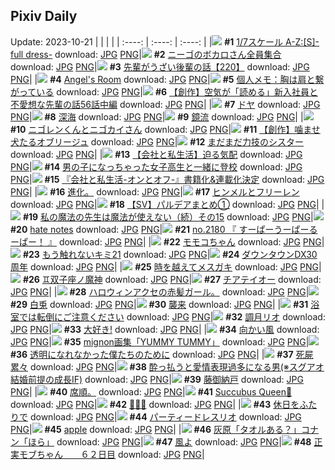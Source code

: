 ## Pixiv Daily
Update: 2023-10-21
|      |      |      |
| :----: | :----: | :----: |
|![](https://pixiv.microyu.workers.dev/c/240x480/img-master/img/2023/10/19/18/35/38/112677295_p0_master1200.jpg) **#1** [1/7スケール A-Z:[S]-full dress-](https://www.pixiv.net/artworks/112677295) download: [JPG](https://pixiv.microyu.workers.dev/img-original/img/2023/10/19/18/35/38/112677295_p0.jpg) [PNG](https://pixiv.microyu.workers.dev/img-original/img/2023/10/19/18/35/38/112677295_p0.png)|![](https://pixiv.microyu.workers.dev/c/240x480/img-master/img/2023/10/19/18/24/21/112677037_p0_master1200.jpg) **#2** [ニーゴのボカロさん全員集合](https://www.pixiv.net/artworks/112677037) download: [JPG](https://pixiv.microyu.workers.dev/img-original/img/2023/10/19/18/24/21/112677037_p0.jpg) [PNG](https://pixiv.microyu.workers.dev/img-original/img/2023/10/19/18/24/21/112677037_p0.png)|![](https://pixiv.microyu.workers.dev/c/240x480/img-master/img/2023/10/20/19/00/15/112703540_p0_master1200.jpg) **#3** [先輩がうざい後輩の話【220】](https://www.pixiv.net/artworks/112703540) download: [JPG](https://pixiv.microyu.workers.dev/img-original/img/2023/10/20/19/00/15/112703540_p0.jpg) [PNG](https://pixiv.microyu.workers.dev/img-original/img/2023/10/20/19/00/15/112703540_p0.png)|
|![](https://pixiv.microyu.workers.dev/c/240x480/img-master/img/2023/10/20/00/00/13/112686286_p0_master1200.jpg) **#4** [Angel's Room](https://www.pixiv.net/artworks/112686286) download: [JPG](https://pixiv.microyu.workers.dev/img-original/img/2023/10/20/00/00/13/112686286_p0.jpg) [PNG](https://pixiv.microyu.workers.dev/img-original/img/2023/10/20/00/00/13/112686286_p0.png)|![](https://pixiv.microyu.workers.dev/c/240x480/img-master/img/2023/10/19/07/00/05/112667162_p0_master1200.jpg) **#5** [個人メモ：胸は肩と繋がっている](https://www.pixiv.net/artworks/112667162) download: [JPG](https://pixiv.microyu.workers.dev/img-original/img/2023/10/19/07/00/05/112667162_p0.jpg) [PNG](https://pixiv.microyu.workers.dev/img-original/img/2023/10/19/07/00/05/112667162_p0.png)|![](https://pixiv.microyu.workers.dev/c/240x480/img-master/img/2023/10/19/18/29/48/112677151_p0_master1200.jpg) **#6** [【創作】空気が「読める」新入社員と不愛想な先輩の話56話中編](https://www.pixiv.net/artworks/112677151) download: [JPG](https://pixiv.microyu.workers.dev/img-original/img/2023/10/19/18/29/48/112677151_p0.jpg) [PNG](https://pixiv.microyu.workers.dev/img-original/img/2023/10/19/18/29/48/112677151_p0.png)|
|![](https://pixiv.microyu.workers.dev/c/240x480/img-master/img/2023/10/19/00/12/56/112661485_p0_master1200.jpg) **#7** [ドヤ](https://www.pixiv.net/artworks/112661485) download: [JPG](https://pixiv.microyu.workers.dev/img-original/img/2023/10/19/00/12/56/112661485_p0.jpg) [PNG](https://pixiv.microyu.workers.dev/img-original/img/2023/10/19/00/12/56/112661485_p0.png)|![](https://pixiv.microyu.workers.dev/c/240x480/img-master/img/2023/10/19/00/00/29/112660950_p0_master1200.jpg) **#8** [深海](https://www.pixiv.net/artworks/112660950) download: [JPG](https://pixiv.microyu.workers.dev/img-original/img/2023/10/19/00/00/29/112660950_p0.jpg) [PNG](https://pixiv.microyu.workers.dev/img-original/img/2023/10/19/00/00/29/112660950_p0.png)|![](https://pixiv.microyu.workers.dev/c/240x480/img-master/img/2023/10/19/00/00/16/112660887_p0_master1200.jpg) **#9** [鏡流](https://www.pixiv.net/artworks/112660887) download: [JPG](https://pixiv.microyu.workers.dev/img-original/img/2023/10/19/00/00/16/112660887_p0.jpg) [PNG](https://pixiv.microyu.workers.dev/img-original/img/2023/10/19/00/00/16/112660887_p0.png)|
|![](https://pixiv.microyu.workers.dev/c/240x480/img-master/img/2023/10/19/17/29/09/112675803_p0_master1200.jpg) **#10** [ニゴレンくんとニゴカイさん](https://www.pixiv.net/artworks/112675803) download: [JPG](https://pixiv.microyu.workers.dev/img-original/img/2023/10/19/17/29/09/112675803_p0.jpg) [PNG](https://pixiv.microyu.workers.dev/img-original/img/2023/10/19/17/29/09/112675803_p0.png)|![](https://pixiv.microyu.workers.dev/c/240x480/img-master/img/2023/10/20/16/32/52/112700494_p0_master1200.jpg) **#11** [【創作】噛ませ犬たるオブリージュ](https://www.pixiv.net/artworks/112700494) download: [JPG](https://pixiv.microyu.workers.dev/img-original/img/2023/10/20/16/32/52/112700494_p0.jpg) [PNG](https://pixiv.microyu.workers.dev/img-original/img/2023/10/20/16/32/52/112700494_p0.png)|![](https://pixiv.microyu.workers.dev/c/240x480/img-master/img/2023/10/20/18/20/20/112702657_p0_master1200.jpg) **#12** [まだまだ力技のシスター](https://www.pixiv.net/artworks/112702657) download: [JPG](https://pixiv.microyu.workers.dev/img-original/img/2023/10/20/18/20/20/112702657_p0.jpg) [PNG](https://pixiv.microyu.workers.dev/img-original/img/2023/10/20/18/20/20/112702657_p0.png)|
|![](https://pixiv.microyu.workers.dev/c/240x480/img-master/img/2023/10/20/12/00/08/112696568_p0_master1200.jpg) **#13** [【会社と私生活】迫る気配](https://www.pixiv.net/artworks/112696568) download: [JPG](https://pixiv.microyu.workers.dev/img-original/img/2023/10/20/12/00/08/112696568_p0.jpg) [PNG](https://pixiv.microyu.workers.dev/img-original/img/2023/10/20/12/00/08/112696568_p0.png)|![](https://pixiv.microyu.workers.dev/c/240x480/img-master/img/2023/10/20/00/00/55/112686454_p0_master1200.jpg) **#14** [男の子になっちゃった女子高生と一緒に登校](https://www.pixiv.net/artworks/112686454) download: [JPG](https://pixiv.microyu.workers.dev/img-original/img/2023/10/20/00/00/55/112686454_p0.jpg) [PNG](https://pixiv.microyu.workers.dev/img-original/img/2023/10/20/00/00/55/112686454_p0.png)|![](https://pixiv.microyu.workers.dev/c/240x480/img-master/img/2023/10/20/12/13/50/112696843_p0_master1200.jpg) **#15** [『会社と私生活-オンとオフ-』書籍化&連載化決定](https://www.pixiv.net/artworks/112696843) download: [JPG](https://pixiv.microyu.workers.dev/img-original/img/2023/10/20/12/13/50/112696843_p0.jpg) [PNG](https://pixiv.microyu.workers.dev/img-original/img/2023/10/20/12/13/50/112696843_p0.png)|
|![](https://pixiv.microyu.workers.dev/c/240x480/img-master/img/2023/10/19/17/58/36/112675124_p0_master1200.jpg) **#16** [進化。](https://www.pixiv.net/artworks/112675124) download: [JPG](https://pixiv.microyu.workers.dev/img-original/img/2023/10/19/17/58/36/112675124_p0.jpg) [PNG](https://pixiv.microyu.workers.dev/img-original/img/2023/10/19/17/58/36/112675124_p0.png)|![](https://pixiv.microyu.workers.dev/c/240x480/img-master/img/2023/10/19/22/18/52/112683267_p0_master1200.jpg) **#17** [ヒンメルとフリーレン](https://www.pixiv.net/artworks/112683267) download: [JPG](https://pixiv.microyu.workers.dev/img-original/img/2023/10/19/22/18/52/112683267_p0.jpg) [PNG](https://pixiv.microyu.workers.dev/img-original/img/2023/10/19/22/18/52/112683267_p0.png)|![](https://pixiv.microyu.workers.dev/c/240x480/img-master/img/2023/10/20/07/02/09/112692677_p0_master1200.jpg) **#18** [【SV】パルデアまとめ①](https://www.pixiv.net/artworks/112692677) download: [JPG](https://pixiv.microyu.workers.dev/img-original/img/2023/10/20/07/02/09/112692677_p0.jpg) [PNG](https://pixiv.microyu.workers.dev/img-original/img/2023/10/20/07/02/09/112692677_p0.png)|
|![](https://pixiv.microyu.workers.dev/c/240x480/img-master/img/2023/10/20/07/26/14/112686496_p0_master1200.jpg) **#19** [私の魔法の先生は魔法が使えない（続）その15](https://www.pixiv.net/artworks/112686496) download: [JPG](https://pixiv.microyu.workers.dev/img-original/img/2023/10/20/07/26/14/112686496_p0.jpg) [PNG](https://pixiv.microyu.workers.dev/img-original/img/2023/10/20/07/26/14/112686496_p0.png)|![](https://pixiv.microyu.workers.dev/c/240x480/img-master/img/2023/10/20/01/05/49/112688260_p0_master1200.jpg) **#20** [hate notes](https://www.pixiv.net/artworks/112688260) download: [JPG](https://pixiv.microyu.workers.dev/img-original/img/2023/10/20/01/05/49/112688260_p0.jpg) [PNG](https://pixiv.microyu.workers.dev/img-original/img/2023/10/20/01/05/49/112688260_p0.png)|![](https://pixiv.microyu.workers.dev/c/240x480/img-master/img/2023/10/19/12/29/57/112671241_p0_master1200.jpg) **#21** [no.2180 『 すーぱーうーぱーるーぱー！ 』](https://www.pixiv.net/artworks/112671241) download: [JPG](https://pixiv.microyu.workers.dev/img-original/img/2023/10/19/12/29/57/112671241_p0.jpg) [PNG](https://pixiv.microyu.workers.dev/img-original/img/2023/10/19/12/29/57/112671241_p0.png)|
|![](https://pixiv.microyu.workers.dev/c/240x480/img-master/img/2023/10/20/00/00/26/112686354_p0_master1200.jpg) **#22** [モモコちゃん](https://www.pixiv.net/artworks/112686354) download: [JPG](https://pixiv.microyu.workers.dev/img-original/img/2023/10/20/00/00/26/112686354_p0.jpg) [PNG](https://pixiv.microyu.workers.dev/img-original/img/2023/10/20/00/00/26/112686354_p0.png)|![](https://pixiv.microyu.workers.dev/c/240x480/img-master/img/2023/10/20/17/15/23/112701276_p0_master1200.jpg) **#23** [もう触れないキミ21](https://www.pixiv.net/artworks/112701276) download: [JPG](https://pixiv.microyu.workers.dev/img-original/img/2023/10/20/17/15/23/112701276_p0.jpg) [PNG](https://pixiv.microyu.workers.dev/img-original/img/2023/10/20/17/15/23/112701276_p0.png)|![](https://pixiv.microyu.workers.dev/c/240x480/img-master/img/2023/10/20/06/27/06/112692237_p0_master1200.jpg) **#24** [ダウンタウンDX30周年](https://www.pixiv.net/artworks/112692237) download: [JPG](https://pixiv.microyu.workers.dev/img-original/img/2023/10/20/06/27/06/112692237_p0.jpg) [PNG](https://pixiv.microyu.workers.dev/img-original/img/2023/10/20/06/27/06/112692237_p0.png)|
|![](https://pixiv.microyu.workers.dev/c/240x480/img-master/img/2023/10/20/00/05/05/112686668_p0_master1200.jpg) **#25** [時を越えてメスガキ](https://www.pixiv.net/artworks/112686668) download: [JPG](https://pixiv.microyu.workers.dev/img-original/img/2023/10/20/00/05/05/112686668_p0.jpg) [PNG](https://pixiv.microyu.workers.dev/img-original/img/2023/10/20/00/05/05/112686668_p0.png)|![](https://pixiv.microyu.workers.dev/c/240x480/img-master/img/2023/10/20/00/00/21/112686331_p0_master1200.jpg) **#26** [♊双子座ノ魔神](https://www.pixiv.net/artworks/112686331) download: [JPG](https://pixiv.microyu.workers.dev/img-original/img/2023/10/20/00/00/21/112686331_p0.jpg) [PNG](https://pixiv.microyu.workers.dev/img-original/img/2023/10/20/00/00/21/112686331_p0.png)|![](https://pixiv.microyu.workers.dev/c/240x480/img-master/img/2023/10/19/00/02/24/112661142_p0_master1200.jpg) **#27** [チアテイオー](https://www.pixiv.net/artworks/112661142) download: [JPG](https://pixiv.microyu.workers.dev/img-original/img/2023/10/19/00/02/24/112661142_p0.jpg) [PNG](https://pixiv.microyu.workers.dev/img-original/img/2023/10/19/00/02/24/112661142_p0.png)|
|![](https://pixiv.microyu.workers.dev/c/240x480/img-master/img/2023/10/19/19/06/37/112678016_p0_master1200.jpg) **#28** [ハロウィンアクセの赤髪ガール。](https://www.pixiv.net/artworks/112678016) download: [JPG](https://pixiv.microyu.workers.dev/img-original/img/2023/10/19/19/06/37/112678016_p0.jpg) [PNG](https://pixiv.microyu.workers.dev/img-original/img/2023/10/19/19/06/37/112678016_p0.png)|![](https://pixiv.microyu.workers.dev/c/240x480/img-master/img/2023/10/19/00/00/24/112660929_p0_master1200.jpg) **#29** [白兎](https://www.pixiv.net/artworks/112660929) download: [JPG](https://pixiv.microyu.workers.dev/img-original/img/2023/10/19/00/00/24/112660929_p0.jpg) [PNG](https://pixiv.microyu.workers.dev/img-original/img/2023/10/19/00/00/24/112660929_p0.png)|![](https://pixiv.microyu.workers.dev/c/240x480/img-master/img/2023/10/19/18/11/07/112676758_p0_master1200.jpg) **#30** [襲来](https://www.pixiv.net/artworks/112676758) download: [JPG](https://pixiv.microyu.workers.dev/img-original/img/2023/10/19/18/11/07/112676758_p0.jpg) [PNG](https://pixiv.microyu.workers.dev/img-original/img/2023/10/19/18/11/07/112676758_p0.png)|
|![](https://pixiv.microyu.workers.dev/c/240x480/img-master/img/2023/10/20/07/09/14/112692758_p0_master1200.jpg) **#31** [浴室では転倒にご注意ください](https://www.pixiv.net/artworks/112692758) download: [JPG](https://pixiv.microyu.workers.dev/img-original/img/2023/10/20/07/09/14/112692758_p0.jpg) [PNG](https://pixiv.microyu.workers.dev/img-original/img/2023/10/20/07/09/14/112692758_p0.png)|![](https://pixiv.microyu.workers.dev/c/240x480/img-master/img/2023/10/19/14/34/43/112672995_p0_master1200.jpg) **#32** [調月リオ](https://www.pixiv.net/artworks/112672995) download: [JPG](https://pixiv.microyu.workers.dev/img-original/img/2023/10/19/14/34/43/112672995_p0.jpg) [PNG](https://pixiv.microyu.workers.dev/img-original/img/2023/10/19/14/34/43/112672995_p0.png)|![](https://pixiv.microyu.workers.dev/c/240x480/img-master/img/2023/10/19/00/30/00/112661958_p0_master1200.jpg) **#33** [大好き!](https://www.pixiv.net/artworks/112661958) download: [JPG](https://pixiv.microyu.workers.dev/img-original/img/2023/10/19/00/30/00/112661958_p0.jpg) [PNG](https://pixiv.microyu.workers.dev/img-original/img/2023/10/19/00/30/00/112661958_p0.png)|
|![](https://pixiv.microyu.workers.dev/c/240x480/img-master/img/2023/10/20/00/00/18/112686313_p0_master1200.jpg) **#34** [向かい風](https://www.pixiv.net/artworks/112686313) download: [JPG](https://pixiv.microyu.workers.dev/img-original/img/2023/10/20/00/00/18/112686313_p0.jpg) [PNG](https://pixiv.microyu.workers.dev/img-original/img/2023/10/20/00/00/18/112686313_p0.png)|![](https://pixiv.microyu.workers.dev/c/240x480/img-master/img/2023/10/20/18/33/11/112702916_p0_master1200.jpg) **#35** [mignon画集「YUMMY TUMMY」](https://www.pixiv.net/artworks/112702916) download: [JPG](https://pixiv.microyu.workers.dev/img-original/img/2023/10/20/18/33/11/112702916_p0.jpg) [PNG](https://pixiv.microyu.workers.dev/img-original/img/2023/10/20/18/33/11/112702916_p0.png)|![](https://pixiv.microyu.workers.dev/c/240x480/img-master/img/2023/10/20/17/11/50/112701206_p0_master1200.jpg) **#36** [透明になれなかった僕たちのために](https://www.pixiv.net/artworks/112701206) download: [JPG](https://pixiv.microyu.workers.dev/img-original/img/2023/10/20/17/11/50/112701206_p0.jpg) [PNG](https://pixiv.microyu.workers.dev/img-original/img/2023/10/20/17/11/50/112701206_p0.png)|
|![](https://pixiv.microyu.workers.dev/c/240x480/img-master/img/2023/10/19/09/57/07/112669179_p0_master1200.jpg) **#37** [死屍累々](https://www.pixiv.net/artworks/112669179) download: [JPG](https://pixiv.microyu.workers.dev/img-original/img/2023/10/19/09/57/07/112669179_p0.jpg) [PNG](https://pixiv.microyu.workers.dev/img-original/img/2023/10/19/09/57/07/112669179_p0.png)|![](https://pixiv.microyu.workers.dev/c/240x480/img-master/img/2023/10/20/00/01/04/112686470_p0_master1200.jpg) **#38** [酔っ払うと愛情表現過多になる男(※スグアオ結婚前提の成長IF)](https://www.pixiv.net/artworks/112686470) download: [JPG](https://pixiv.microyu.workers.dev/img-original/img/2023/10/20/00/01/04/112686470_p0.jpg) [PNG](https://pixiv.microyu.workers.dev/img-original/img/2023/10/20/00/01/04/112686470_p0.png)|![](https://pixiv.microyu.workers.dev/c/240x480/img-master/img/2023/10/19/00/00/07/112660841_p0_master1200.jpg) **#39** [藤御納戸](https://www.pixiv.net/artworks/112660841) download: [JPG](https://pixiv.microyu.workers.dev/img-original/img/2023/10/19/00/00/07/112660841_p0.jpg) [PNG](https://pixiv.microyu.workers.dev/img-original/img/2023/10/19/00/00/07/112660841_p0.png)|
|![](https://pixiv.microyu.workers.dev/c/240x480/img-master/img/2023/10/20/19/21/41/112704109_p0_master1200.jpg) **#40** [席順。](https://www.pixiv.net/artworks/112704109) download: [JPG](https://pixiv.microyu.workers.dev/img-original/img/2023/10/20/19/21/41/112704109_p0.jpg) [PNG](https://pixiv.microyu.workers.dev/img-original/img/2023/10/20/19/21/41/112704109_p0.png)|![](https://pixiv.microyu.workers.dev/c/240x480/img-master/img/2023/10/19/00/00/07/112660843_p0_master1200.jpg) **#41** [Succubus Queen🦇](https://www.pixiv.net/artworks/112660843) download: [JPG](https://pixiv.microyu.workers.dev/img-original/img/2023/10/19/00/00/07/112660843_p0.jpg) [PNG](https://pixiv.microyu.workers.dev/img-original/img/2023/10/19/00/00/07/112660843_p0.png)|![](https://pixiv.microyu.workers.dev/c/240x480/img-master/img/2023/10/20/04/33/08/112691123_p0_master1200.jpg) **#42** [🤍🖤💙](https://www.pixiv.net/artworks/112691123) download: [JPG](https://pixiv.microyu.workers.dev/img-original/img/2023/10/20/04/33/08/112691123_p0.jpg) [PNG](https://pixiv.microyu.workers.dev/img-original/img/2023/10/20/04/33/08/112691123_p0.png)|
|![](https://pixiv.microyu.workers.dev/c/240x480/img-master/img/2023/10/19/08/27/53/112668177_p0_master1200.jpg) **#43** [休日をふたりで](https://www.pixiv.net/artworks/112668177) download: [JPG](https://pixiv.microyu.workers.dev/img-original/img/2023/10/19/08/27/53/112668177_p0.jpg) [PNG](https://pixiv.microyu.workers.dev/img-original/img/2023/10/19/08/27/53/112668177_p0.png)|![](https://pixiv.microyu.workers.dev/c/240x480/img-master/img/2023/10/19/21/05/30/112681148_p0_master1200.jpg) **#44** [パーティードレスリオ](https://www.pixiv.net/artworks/112681148) download: [JPG](https://pixiv.microyu.workers.dev/img-original/img/2023/10/19/21/05/30/112681148_p0.jpg) [PNG](https://pixiv.microyu.workers.dev/img-original/img/2023/10/19/21/05/30/112681148_p0.png)|![](https://pixiv.microyu.workers.dev/c/240x480/img-master/img/2023/10/19/20/07/19/112679510_p0_master1200.jpg) **#45** [apple](https://www.pixiv.net/artworks/112679510) download: [JPG](https://pixiv.microyu.workers.dev/img-original/img/2023/10/19/20/07/19/112679510_p0.jpg) [PNG](https://pixiv.microyu.workers.dev/img-original/img/2023/10/19/20/07/19/112679510_p0.png)|
|![](https://pixiv.microyu.workers.dev/c/240x480/img-master/img/2023/10/20/16/57/27/112700885_p0_master1200.jpg) **#46** [灰原「タオルある？」コナン「ほら」](https://www.pixiv.net/artworks/112700885) download: [JPG](https://pixiv.microyu.workers.dev/img-original/img/2023/10/20/16/57/27/112700885_p0.jpg) [PNG](https://pixiv.microyu.workers.dev/img-original/img/2023/10/20/16/57/27/112700885_p0.png)|![](https://pixiv.microyu.workers.dev/c/240x480/img-master/img/2023/10/19/23/54/09/112686032_p0_master1200.jpg) **#47** [風よ](https://www.pixiv.net/artworks/112686032) download: [JPG](https://pixiv.microyu.workers.dev/img-original/img/2023/10/19/23/54/09/112686032_p0.jpg) [PNG](https://pixiv.microyu.workers.dev/img-original/img/2023/10/19/23/54/09/112686032_p0.png)|![](https://pixiv.microyu.workers.dev/c/240x480/img-master/img/2023/10/19/13/16/42/112672003_p0_master1200.jpg) **#48** [正実モブちゃん　　６２日目](https://www.pixiv.net/artworks/112672003) download: [JPG](https://pixiv.microyu.workers.dev/img-original/img/2023/10/19/13/16/42/112672003_p0.jpg) [PNG](https://pixiv.microyu.workers.dev/img-original/img/2023/10/19/13/16/42/112672003_p0.png)|
